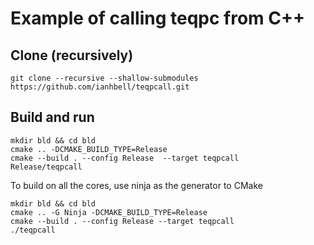 
# Example of calling teqpc from C++

## Clone (recursively)

```
git clone --recursive --shallow-submodules https://github.com/ianhbell/teqpcall.git
```

## Build and run

```
mkdir bld && cd bld
cmake .. -DCMAKE_BUILD_TYPE=Release
cmake --build . --config Release  --target teqpcall
Release/teqpcall
```

To build on all the cores, use ninja as the generator to CMake
```
mkdir bld && cd bld
cmake .. -G Ninja -DCMAKE_BUILD_TYPE=Release
cmake --build . --config Release --target teqpcall
./teqpcall
```
